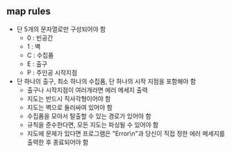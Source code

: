 ## map rules
- 단 5개의 문자열로만 구성되어야 함
	- 0 : 빈공간
	- 1 : 벽
	- C : 수집품
	- E : 출구
	- P : 주인공 시작지점
- 단 하나의 출구, 최소 하나의 수집품, 단 하나의 시작 지점을 포함해야 함
	- 출구나 시작지점이 여러개라면 에러 메세지 출력
	- 지도는 반드시 직사각형이어야 함
	- 지도는 벽으로 둘러싸여 있어야 함
	- 수집품을 모아서 탈출할 수 있는 경로가 있어야 함
	- 규칙을 준수한다면, 모든 지도는 파싱될 수 있어야 함
	- 지도에 문제가 있다면 프로그램은 "Error\n"과 당신이 직접 정한 에러 메세지를 출력한 후 종료되어야 함
